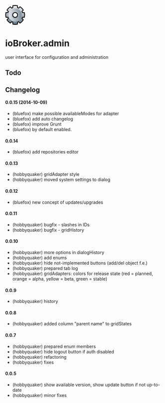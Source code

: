 ![Logo](admin/admin.png)

# ioBroker.admin

user interface for configuration and administration

## Todo


## Changelog
#### 0.0.15 (2014-10-09)
* (bluefox) make possible availableModes for adapter
* (bluefox) add auto changelog
* (bluefox) improve Grunt
* (bluefox) by default enabled.

#### 0.0.14
* (bluefox) add repositories editor

#### 0.0.13
* (hobbyquaker) gridAdapter style
* (hobbyquaker) moved system settings to dialog

#### 0.0.12
* (bluefox) new concept of updates/upgrades

#### 0.0.11
* (hobbyquaker) bugfix - slashes in IDs
* (hobbyquaker) bugfix - gridHistory 

#### 0.0.10
* (hobbyquaker) more options in dialogHistory
* (hobbyquaker) add enums
* (hobbyquaker) hide not-implemented buttons (add/del object f.e.)
* (hobbyquaker) prepared tab log
* (hobbyquaker) gridAdapters: colors for release state (red = planned, orange = alpha, yellow = beta, green = stable)

#### 0.0.9
* (hobbyquaker) history

#### 0.0.8
* (hobbyquaker) added column "parent name" to gridStates

#### 0.0.7
* (hobbyquaker) prepared enum members
* (hobbyquaker) hide logout button if auth disabled
* (hobbyquaker) refactoring
* (hobbyquaker) fixes

#### 0.0.5

* (hobbyquaker) show available version, show update button if not up-to-date
* (hobbyquaker) minor fixes
